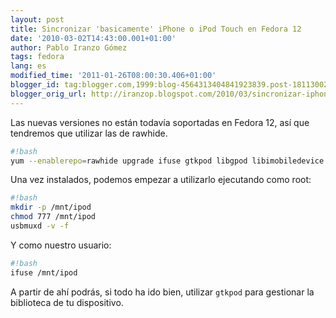 ```yaml
---
layout: post
title: Sincronizar 'basicamente' iPhone o iPod Touch en Fedora 12
date: '2010-03-02T14:43:00.001+01:00'
author: Pablo Iranzo Gómez
tags: fedora
lang: es
modified_time: '2011-01-26T08:00:30.406+01:00'
blogger_id: tag:blogger.com,1999:blog-4564313404841923839.post-1811300258953715112
blogger_orig_url: http://iranzop.blogspot.com/2010/03/sincronizar-iphone-o-ipod-touch-en-f12.html
---
```

Las nuevas versiones no están todavía soportadas en Fedora 12, así que tendremos que utilizar las de rawhide.

~~~bash
#!bash
yum --enablerepo=rawhide upgrade ifuse gtkpod libgpod libimobiledevice usbmuxd
~~~

Una vez instalados, podemos empezar a utilizarlo ejecutando como root:

~~~bash
#!bash
mkdir -p /mnt/ipod
chmod 777 /mnt/ipod
usbmuxd -v -f
~~~

Y como nuestro usuario:

~~~bash
#!bash
ifuse /mnt/ipod
~~~

A partir de ahí podrás, si todo ha ido bien, utilizar `gtkpod` para gestionar la biblioteca de tu dispositivo.
